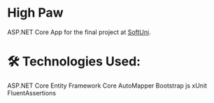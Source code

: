 # High Paw
ASP.NET Core App for the final project at [SoftUni](https://softuni.bg/).

# 🛠 Technologies Used:

ASP.NET Core
Entity Framework Core
AutoMapper
Bootstrap
js
xUnit
FluentAssertions
